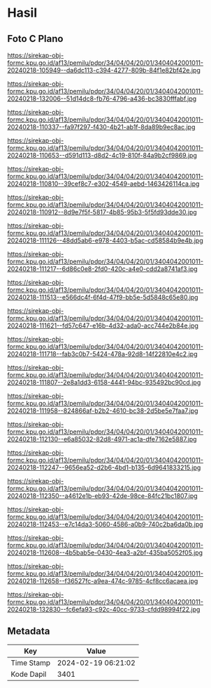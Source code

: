 # Hasil

## Foto C Plano

https://sirekap-obj-formc.kpu.go.id/af13/pemilu/pdpr/34/04/04/20/01/3404042001011-20240218-105949--da6dc113-c394-4277-809b-84f1e82bf42e.jpg

https://sirekap-obj-formc.kpu.go.id/af13/pemilu/pdpr/34/04/04/20/01/3404042001011-20240218-132006--51d14dc8-fb76-4796-a436-bc3830fffabf.jpg

https://sirekap-obj-formc.kpu.go.id/af13/pemilu/pdpr/34/04/04/20/01/3404042001011-20240218-110337--fa97f297-f430-4b21-ab1f-8da89b9ec8ac.jpg

https://sirekap-obj-formc.kpu.go.id/af13/pemilu/pdpr/34/04/04/20/01/3404042001011-20240218-110653--d591d113-d8d2-4c19-810f-84a9b2cf9869.jpg

https://sirekap-obj-formc.kpu.go.id/af13/pemilu/pdpr/34/04/04/20/01/3404042001011-20240218-110810--39cef8c7-e302-4549-aebd-1463426114ca.jpg

https://sirekap-obj-formc.kpu.go.id/af13/pemilu/pdpr/34/04/04/20/01/3404042001011-20240218-110912--8d9e7f5f-5817-4b85-95b3-5f5fd93dde30.jpg

https://sirekap-obj-formc.kpu.go.id/af13/pemilu/pdpr/34/04/04/20/01/3404042001011-20240218-111126--48dd5ab6-e978-4403-b5ac-cd58584b9e4b.jpg

https://sirekap-obj-formc.kpu.go.id/af13/pemilu/pdpr/34/04/04/20/01/3404042001011-20240218-111217--6d86c0e8-2fd0-420c-a4e0-cdd2a8741af3.jpg

https://sirekap-obj-formc.kpu.go.id/af13/pemilu/pdpr/34/04/04/20/01/3404042001011-20240218-111513--e566dc4f-6f4d-47f9-bb5e-5d5848c65e80.jpg

https://sirekap-obj-formc.kpu.go.id/af13/pemilu/pdpr/34/04/04/20/01/3404042001011-20240218-111621--fd57c647-e16b-4d32-ada0-acc744e2b84e.jpg

https://sirekap-obj-formc.kpu.go.id/af13/pemilu/pdpr/34/04/04/20/01/3404042001011-20240218-111718--fab3c0b7-5424-478a-92d8-14f22810e4c2.jpg

https://sirekap-obj-formc.kpu.go.id/af13/pemilu/pdpr/34/04/04/20/01/3404042001011-20240218-111807--2e8a1dd3-6158-4441-94bc-935492bc90cd.jpg

https://sirekap-obj-formc.kpu.go.id/af13/pemilu/pdpr/34/04/04/20/01/3404042001011-20240218-111958--824866af-b2b2-4610-bc38-2d5be5e7faa7.jpg

https://sirekap-obj-formc.kpu.go.id/af13/pemilu/pdpr/34/04/04/20/01/3404042001011-20240218-112130--e6a85032-82d8-4971-ac1a-dfe7162e5887.jpg

https://sirekap-obj-formc.kpu.go.id/af13/pemilu/pdpr/34/04/04/20/01/3404042001011-20240218-112247--9656ea52-d2b6-4bd1-b135-6d9641833215.jpg

https://sirekap-obj-formc.kpu.go.id/af13/pemilu/pdpr/34/04/04/20/01/3404042001011-20240218-112350--a4612e1b-eb93-42de-98ce-84fc21bc1807.jpg

https://sirekap-obj-formc.kpu.go.id/af13/pemilu/pdpr/34/04/04/20/01/3404042001011-20240218-112453--e7c14da3-5060-4586-a0b9-740c2ba6da0b.jpg

https://sirekap-obj-formc.kpu.go.id/af13/pemilu/pdpr/34/04/04/20/01/3404042001011-20240218-112608--4b5bab5e-0430-4ea3-a2bf-435ba5052f05.jpg

https://sirekap-obj-formc.kpu.go.id/af13/pemilu/pdpr/34/04/04/20/01/3404042001011-20240218-112658--f36527fc-a9ea-474c-9785-4cf8cc6acaea.jpg

https://sirekap-obj-formc.kpu.go.id/af13/pemilu/pdpr/34/04/04/20/01/3404042001011-20240218-132830--fc6efa93-c92c-40cc-9733-cfdd98994f22.jpg


## Metadata

| Key        | Value               |
| ---------- | ------------------- |
| Time Stamp | 2024-02-19 06:21:02 |
| Kode Dapil | 3401                |



